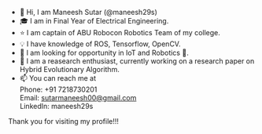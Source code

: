 - 👋 Hi, I am Maneesh Sutar (@maneesh29s) 
- 🎓 I am in Final Year of Electrical Engineering. 
- ⭐ I am captain of ABU Robocon Robotics Team of my college.
- 💡 I have knowledge of ROS, Tensorflow, OpenCV.
- 👀 I am looking for opportunity in IoT and Robotics 🤖.
- 💞️ I am a reasearch enthusiast, currently working on a research paper on Hybrid Evolutionary Algorithm.
- 📫 You can reach me at <br />
      Phone: +91 7218730201 <br />
      Email: sutarmaneesh00@gmail.com <br />
      LinkedIn: maneesh29s <br />

Thank you for visiting my profile!!!

<!---
maneesh29s/maneesh29s is a ✨ special ✨ repository because its `README.md` (this file) appears on your GitHub profile.
You can click the Preview link to take a look at your changes.
--->

